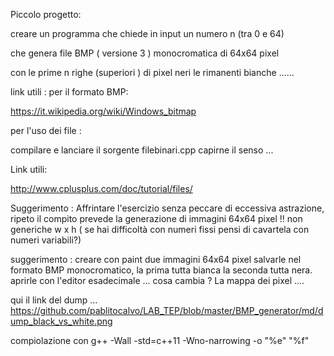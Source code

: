 
Piccolo progetto:



creare un programma 
che chiede in input un numero n  (tra 0 e 64) 


che genera file BMP ( versione 3 ) monocromatica
di 64x64 pixel 

con le prime n righe (superiori ) di pixel neri 
le rimanenti bianche ......



link utili :
per il formato BMP:

https://it.wikipedia.org/wiki/Windows_bitmap


per l'uso dei file :

compilare e lanciare il sorgente filebinari.cpp 
capirne il senso ...

Link utili:

http://www.cplusplus.com/doc/tutorial/files/

Suggerimento :
Affrintare l'esercizio senza peccare di eccessiva astrazione, ripeto il compito prevede la generazione di immagini 64x64 pixel !! non generiche w x h ( se hai difficoltà con numeri fissi pensi di cavartela con numeri variabili?)

suggerimento :
creare con paint due immagini 64x64 pixel salvarle nel formato BMP monocromatico, la prima tutta bianca la seconda tutta nera.
aprirle con l'editor esadecimale ...
cosa cambia ?
La mappa dei pixel ....


qui il link del dump ...
https://github.com/pablitocalvo/LAB_TEP/blob/master/BMP_generator/md/dump_black_vs_white.png

compiolazione con 
g++ -Wall -std=c++11  -Wno-narrowing -o "%e" "%f" 



